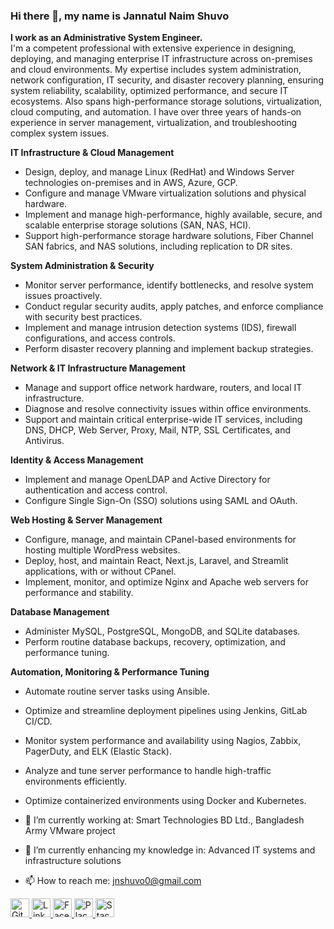 ### Hi there 👋, my name is Jannatul Naim Shuvo

**I work as an Administrative System Engineer.**  
I'm a competent professional with extensive experience in designing, deploying, and managing enterprise IT infrastructure across on-premises and cloud environments. My expertise includes system administration, network configuration, IT security, and disaster recovery planning, ensuring system reliability, scalability, optimized performance, and secure IT ecosystems. Also spans high-performance storage solutions, virtualization, cloud computing, and automation. I have over three years of hands-on experience in server management, virtualization, and troubleshooting complex system issues.

**IT Infrastructure & Cloud Management**  
- Design, deploy, and manage Linux (RedHat) and Windows Server technologies on-premises and in AWS, Azure, GCP.  
- Configure and manage VMware virtualization solutions and physical hardware.  
- Implement and manage high-performance, highly available, secure, and scalable enterprise storage solutions (SAN, NAS, HCI).  
- Support high-performance storage hardware solutions, Fiber Channel SAN fabrics, and NAS solutions, including replication to DR sites.  

**System Administration & Security**  
- Monitor server performance, identify bottlenecks, and resolve system issues proactively.  
- Conduct regular security audits, apply patches, and enforce compliance with security best practices.  
- Implement and manage intrusion detection systems (IDS), firewall configurations, and access controls.  
- Perform disaster recovery planning and implement backup strategies.  

**Network & IT Infrastructure Management**  
- Manage and support office network hardware, routers, and local IT infrastructure.  
- Diagnose and resolve connectivity issues within office environments.  
- Support and maintain critical enterprise-wide IT services, including DNS, DHCP, Web Server, Proxy, Mail, NTP, SSL Certificates, and Antivirus.  

**Identity & Access Management**  
- Implement and manage OpenLDAP and Active Directory for authentication and access control.  
- Configure Single Sign-On (SSO) solutions using SAML and OAuth.  

**Web Hosting & Server Management**  
- Configure, manage, and maintain CPanel-based environments for hosting multiple WordPress websites.  
- Deploy, host, and maintain React, Next.js, Laravel, and Streamlit applications, with or without CPanel.  
- Implement, monitor, and optimize Nginx and Apache web servers for performance and stability.  

**Database Management**  
- Administer MySQL, PostgreSQL, MongoDB, and SQLite databases.  
- Perform routine database backups, recovery, optimization, and performance tuning.  

**Automation, Monitoring & Performance Tuning**  
- Automate routine server tasks using Ansible.  
- Optimize and streamline deployment pipelines using Jenkins, GitLab CI/CD.  
- Monitor system performance and availability using Nagios, Zabbix, PagerDuty, and ELK (Elastic Stack).  
- Analyze and tune server performance to handle high-traffic environments efficiently.  
- Optimize containerized environments using Docker and Kubernetes.



- 🔭 I’m currently working at: Smart Technologies BD Ltd., Bangladesh Army VMware project  
- 🌱 I’m currently enhancing my knowledge in: Advanced IT systems and infrastructure solutions  
- 📫 How to reach me: jnshuvo0@gmail.com  


<a href="https://github.com/Jnshuvo">
  <img src="https://github.com/user-attachments/assets/579e21d8-3fb2-4520-a265-11919d6bab70" alt="GitHub" width="30"/>
</a>

<a href="https://www.linkedin.com/in/jnshuvo/">
  <img src="https://github.com/user-attachments/assets/ddfdcd85-1a46-4578-8125-963d30395fc3" alt="LinkedIn" width="30"/>
</a>

<a href="https://www.facebook.com/jn.shuvo.62">
  <img src="https://github.com/user-attachments/assets/4d0cbb7f-68f5-478f-a7d6-60ac0cc0e4f0" alt="Facebook" width="30"/>
</a>

<a href="https://www.example.com">
  <img src="https://github.com/user-attachments/assets/bf324a62-bcce-424b-a97d-e368c9971a73" alt="Placeholder Image" width="30"/>
</a>

<a href="https://stackoverflow.com/">
  <img src="https://github.com/user-attachments/assets/f7c75182-0d0f-43bc-8807-f6f0f70cc03b" alt="StackOverflow" width="30"/>
</a>






